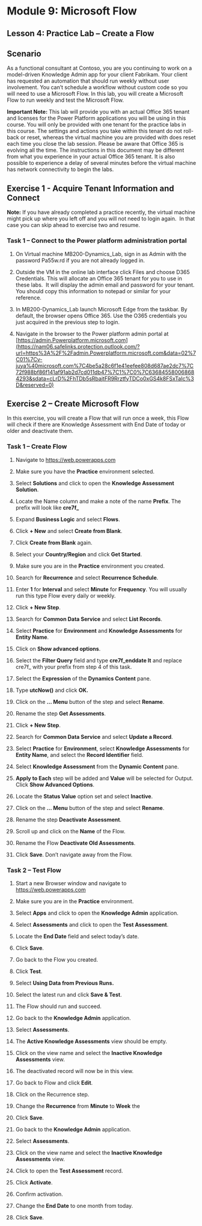 Module 9: Microsoft Flow
========================

## Lesson 4: Practice Lab – Create a Flow

Scenario
--------

As a functional consultant at Contoso, you are you continuing to work on a
model-driven Knowledge Admin app for your client Fabrikam. Your client has
requested an automation that should run weekly without user involvement. You
can’t schedule a workflow without custom code so you will need to use a
Microsoft Flow. In this lab, you will create a Microsoft Flow to run weekly and
test the Microsoft Flow.

**Important Note:** This lab will provide you with an actual Office 365 tenant
and licenses for the Power Platform applications you will be using in this
course. You will only be provided with one tenant for the practice labs in this
course. The settings and actions you take within this tenant do not roll-back or
reset, whereas the virtual machine you are provided with does reset each time
you close the lab session. Please be aware that Office 365 is evolving all the time. The
instructions in this document may be different from what you experience in your
actual Office 365 tenant. It is also possible to experience a delay of several
minutes before the virtual machine has network connectivity to begin the labs.

Exercise 1 - Acquire Tenant Information and Connect
---------------------------------------------------

**Note:** If you have already completed a practice recently, the virtual machine
might pick up where you left off and you will not need to login again.  In that
case you can skip ahead to exercise two and resume.

### Task 1 – Connect to the Power platform administration portal

1.  On Virtual machine MB200-Dynamics_Lab, sign in as Admin with the password
    Pa55w.rd if you are not already logged in.

2.  Outside the VM in the online lab interface click Files and choose D365
    Credentials. This will allocate an Office 365 tenant for you to use in these
    labs.  It will display the admin email and password for your tenant.  You
    should copy this information to notepad or similar for your reference.

3.  In MB200-Dynamics_Lab launch Microsoft Edge from the taskbar. By default,
    the browser opens Office 365. Use the O365 credentials you just acquired in
    the previous step to login.

4.  Navigate in the browser to the Power platform admin portal at
    [https://admin.Powerplatform.microsoft.com](https://nam06.safelinks.protection.outlook.com/?url=https%3A%2F%2Fadmin.Powerplatform.microsoft.com&data=02%7C01%7Cv-juya%40microsoft.com%7C4be5a28c6f1e41eefee808d687ae2dc7%7C72f988bf86f141af91ab2d7cd011db47%7C1%7C0%7C636845580068684293&sdata=cLrD%2FhTDb5sRbajtFR9RrztfyTDCo0xGS4k8FSxTaIc%3D&reserved=0)

Exercise 2 – Create Microsoft Flow 
-----------------------------------

In this exercise, you will create a Flow that will run once a week, this Flow
will check if there are Knowledge Assessment with End Date of today or older and
deactivate them.

### Task 1 – Create Flow

1.  Navigate to <https://web.powerapps.com>

2.  Make sure you have the **Practice** environment selected.

3.  Select **Solutions** and click to open the **Knowledge Assessment
    Solution**.

4.  Locate the Name column and make a note of the name **Prefix**. The prefix
    will look like **cre7f\_**

5.  Expand **Business Logic** and select **Flows**.

6.  Click **+ New** and select **Create from Blank**.

7.  Click **Create from Blank** again.

8.  Select your **Country/Region** and click **Get Started**.

9.  Make sure you are in the **Practice** environment you created.

10. Search for **Recurrence** and select **Recurrence Schedule**.

11. Enter **1** for **Interval** and select **Minute** for **Frequency**. You
    will usually run this type Flow every daily or weekly.

12. Click **+ New Step**.

13. Search for **Common Data Service** and select **List Records**.

14. Select **Practice** for **Environment** and **Knowledge Assessments** for
    **Entity Name**.

15. Click on **Show advanced options**.

16. Select the **Filter Query** field and type **cre7f_enddate lt** and replace
    cre7f\_ with your prefix from step 4 of this task.

17. Select the **Expression** of the **Dynamics Content** pane.

18. Type **utcNow()** and click **OK.**

19. Click on the **… Menu** button of the step and select **Rename**.

20. Rename the step **Get Assessments**.

21. Click **+ New Step**.

22. Search for **Common Data Service** and select **Update a Record**.

23. Select **Practice** for **Environment**, select **Knowledge Assessments**
    for **Entity Name**, and select the **Record Identifier** field.

24. Select **Knowledge Assessment** from the **Dynamic Content** pane.

25. **Apply to Each** step will be added and **Value** will be selected for
    Output. Click **Show Advanced Options**.

26. Locate the **Status Value** option set and select **Inactive**.

27. Click on the **… Menu** button of the step and select **Rename**.

28. Rename the step **Deactivate Assessment**.

29. Scroll up and click on the **Name** of the Flow.

30. Rename the Flow **Deactivate Old Assessments**.

31. Click **Save**. Don’t navigate away from the Flow.

### Task 2 – Test Flow

1.  Start a new Browser window and navigate to <https://web.powerapps.com>

2.  Make sure you are in the **Practice** environment.

3.  Select **Apps** and click to open the **Knowledge Admin** application.

4.  Select **Assessments** and click to open the **Test Assessment**.

5.  Locate the **End Date** field and select today’s date.

6.  Click **Save**.

7.  Go back to the Flow you created.

8.  Click **Test**.

9.  Select **Using Data from Previous Runs.**

10. Select the latest run and click **Save & Test**.

11. The Flow should run and succeed.

12. Go back to the **Knowledge Admin** application.

13. Select **Assessments**.

14. The **Active Knowledge Assessments** view should be empty.

15. Click on the view name and select the **Inactive Knowledge Assessments**
    view.

16. The deactivated record will now be in this view.

17. Go back to Flow and click **Edit**.

18. Click on the Recurrence step.

19. Change the **Recurrence** from **Minute** to **Week** the

20. Click **Save**.

21. Go back to the **Knowledge Admin** application.

22. Select **Assessments**.

23. Click on the view name and select the **Inactive Knowledge Assessments**
    view.

24. Click to open the **Test Assessment** record.

25. Click **Activate**.

26. Confirm activation.

27. Change the **End Date** to one month from today.

28. Click **Save**.
